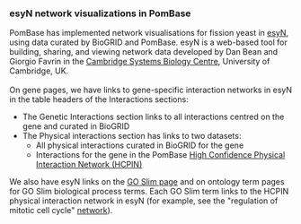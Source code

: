 ### esyN network visualizations in PomBase

PomBase has implemented network visualisations for fission yeast in
[esyN](http://www.esyn.org/), using data curated by BioGRID and PomBase.
esyN is a web-based tool for building, sharing, and viewing network data
developed by Dan Bean and Giorgio Favrin in the [Cambridge Systems
Biology Centre](http://www.sysbiol.cam.ac.uk), University of Cambridge,
UK.\
\
On gene pages, we have links to gene-specific interaction networks in
esyN in the table headers of the Interactions sections:

-   The Genetic Interactions section links to all interactions centred
    on the gene and curated in BioGRID
-   The Physical interactions section has links to two datasets:
    -   All physical interactions curated in BioGRID for the gene
    -   Interactions for the gene in the PomBase [High Confidence
        Physical Interaction Network
        (HCPIN)](/documentation/high-confidence-physical-interaction-network)

We also have esyN links on the [GO Slim
page](/browse-curation/fission-yeast-go-slim-terms) and on ontology term
pages for GO Slim biological process terms. Each GO Slim term links to
the HCPIN physical interaction network in esyN (for example, see the
"regulation of mitotic cell cycle"
[network](http://www.esyn.org//builder.php?type=Graph&term=GO:0007346&interactionType=physical&source=pombase&includeInteractors=false)).
